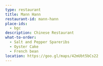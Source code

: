 ```yaml
---
type: restaurant
title: Mann Hann
restaurant-id: mann-hann 
place-ids:
  - bgc 
description: Chinese Restaurant
what-to-order:
  - Salt and Pepper Spareribs
  - Oyster Cake
  - French bean
location: https://goo.gl/maps/42mUbt5bCs22 
---
```

